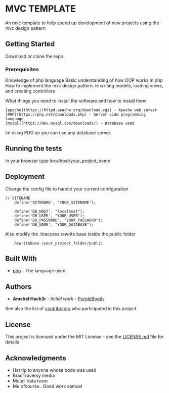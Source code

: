 # MVC TEMPLATE
An mvc template to help speed up development of new projects using the mvc design pattern
## Getting Started

Download or clone the repo. 
### Prerequisites
Knowledge of php language 
Basic understanding of how OOP works in php
How to implement the mvc design pattern. ie writing models, loading views, and creating controllers

What things you need to install the software and how to install them

```
[apache](https://httpd.apache.org/download.cgi) - Apache web server
[PHP](https://php.net/downloads.php) - Server side programming language
[mysql](https://dev.mysql.com/downloads/) - Database used
```
Im using PDO so you can use any database server.

## Running the tests
In your browser type 
localhost/your_project_name


## Deployment
Change the config file to handle your current configuration


```
// SITENAME
    define('SITENAME', 'YOUR_SITENAME');

    define('DB_HOST', "localhost");
    define('DB_USER', "YOUR_USER");
    define('DB_PASSWORD', "YOUR_PASSWORD");
    define('DB_NAME', "YOUR_DATABASE");

```

Also modify the .htaccess rewrite base inside the public folder

```
    RewriteBase /your_project_folder/public
```

## Built With

* [php](https://www.w3schools.com/pHP/default.asp) - The language used


## Authors

* **Amshel Hack3r** - *Initial work* - [PurpleBooth](https://github.com/Amshelhack3r)

See also the list of [contributors](https://github.com/mvc_template/contributors) who participated in this project.

## License

This project is licensed under the MIT License - see the [LICENSE.md](LICENSE.md) file for details

## Acknowledgments

* Hat tip to anyone whose code was used
* BradTraversy media
* Mutall data team
* Me ofcourse . Good work samuel
